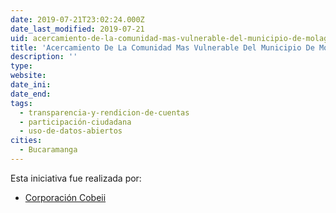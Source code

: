 ```yaml
---
date: 2019-07-21T23:02:24.000Z
date_last_modified: 2019-07-21
uid: acercamiento-de-la-comunidad-mas-vulnerable-del-municipio-de-molagavita-santander-colombia
title: 'Acercamiento De La Comunidad Mas Vulnerable Del Municipio De Molagavita (Santander – Colombia)'
description: ''
type: 
website: 
date_ini: 
date_end: 
tags:
  - transparencia-y-rendicion-de-cuentas
  - participación-ciudadana
  - uso-de-datos-abiertos
cities: 
  - Bucaramanga
---
```


Esta iniciativa fue realizada por:

- [Corporación Cobeii](/organizaciones/corporacion-cobeii)
